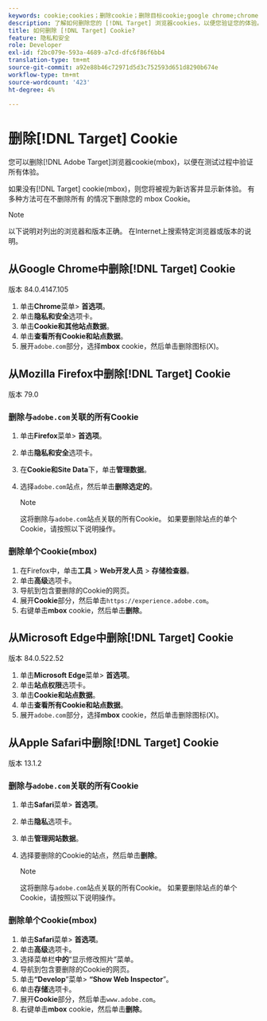 ```yaml
---
keywords: cookie;cookies；删除cookie；删除目标cookie;google chrome;chrome;mozilla firefox;firefox;microsoft edge;safari
description: 了解如何删除您的 [!DNL Target] 浏览器cookies，以便您验证您的体验。
title: 如何删除 [!DNL Target] Cookie?
feature: 隐私和安全
role: Developer
exl-id: f2bc079e-593a-4689-a7cd-dfc6f86f6bb4
translation-type: tm+mt
source-git-commit: a92e88b46c72971d5d3c752593d651d8290b674e
workflow-type: tm+mt
source-wordcount: '423'
ht-degree: 4%

---
```


# 删除[!DNL Target] Cookie

您可以删除[!DNL Adobe Target]浏览器cookie(mbox)，以便在测试过程中验证所有体验。

如果没有[!DNL Target] cookie(mbox)，则您将被视为新访客并显示新体验。 有多种方法可在不删除所有 的情况下删除您的 mbox Cookie。

>[!NOTE]
>
>以下说明对列出的浏览器和版本正确。 在Internet上搜索特定浏览器或版本的说明。

## 从Google Chrome中删除[!DNL Target] Cookie

版本 84.0.4147.105

1. 单击&#x200B;**Chrome**&#x200B;菜单> **首选项**。
1. 单击&#x200B;**隐私和安全**&#x200B;选项卡。
1. 单击&#x200B;**Cookie和其他站点数据**。
1. 单击&#x200B;**查看所有Cookie和站点数据**。
1. 展开`adobe.com`部分，选择&#x200B;**mbox** cookie，然后单击删除图标(X)。

## 从Mozilla Firefox中删除[!DNL Target] Cookie

版本 79.0

### 删除与`adobe.com`关联的所有Cookie

1. 单击&#x200B;**Firefox**&#x200B;菜单> **首选项**。
1. 单击&#x200B;**隐私和安全**&#x200B;选项卡。
1. 在&#x200B;**Cookie和Site Data**&#x200B;下，单击&#x200B;**管理数据**。
1. 选择`adobe.com`站点，然后单击&#x200B;**删除选定的**。

   >[!NOTE]
   >
   >这将删除与`adobe.com`站点关联的所有Cookie。 如果要删除站点的单个Cookie，请按照以下说明操作。

### 删除单个Cookie(mbox)

1. 在Firefox中，单击&#x200B;**工具** > **Web开发人员** > **存储检查器**。
1. 单击&#x200B;**高级**&#x200B;选项卡。
1. 导航到包含要删除的Cookie的网页。
1. 展开&#x200B;**Cookie**&#x200B;部分，然后单击`https://experience.adobe.com`。
1. 右键单击&#x200B;**mbox** cookie，然后单击&#x200B;**删除**。

## 从Microsoft Edge中删除[!DNL Target] Cookie

版本 84.0.522.52

1. 单击&#x200B;**Microsoft Edge**&#x200B;菜单> **首选项**。
1. 单击&#x200B;**站点权限**&#x200B;选项卡。
1. 单击&#x200B;**Cookie和站点数据**。
1. 单击&#x200B;**查看所有Cookie和站点数据**。
1. 展开`adobe.com`部分，选择&#x200B;**mbox** cookie，然后单击删除图标(X)。

## 从Apple Safari中删除[!DNL Target] Cookie

版本 13.1.2

### 删除与`adobe.com`关联的所有Cookie

1. 单击&#x200B;**Safari**&#x200B;菜单> **首选项**。
1. 单击&#x200B;**隐私**&#x200B;选项卡。
1. 单击&#x200B;**管理网站数据**。
1. 选择要删除的Cookie的站点，然后单击&#x200B;**删除**。

   >[!NOTE]
   >
   >这将删除与`adobe.com`站点关联的所有Cookie。 如果要删除站点的单个Cookie，请按照以下说明操作。

### 删除单个Cookie(mbox)

1. 单击&#x200B;**Safari**&#x200B;菜单> **首选项**。
1. 单击&#x200B;**高级**&#x200B;选项卡。
1. 选择菜单栏&#x200B;**中的**“显示修改照片”菜单。
1. 导航到包含要删除的Cookie的网页。
1. 单击&#x200B;**“Develop**”菜单> **“Show Web Inspector**”。
1. 单击&#x200B;**存储**&#x200B;选项卡。
1. 展开&#x200B;**Cookie**&#x200B;部分，然后单击`www.adobe.com`。
1. 右键单击&#x200B;**mbox** cookie，然后单击&#x200B;**删除**。

